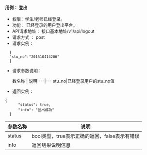 #### 用例： 登出
- 权限：学生/老师已经登录。
- 功能： 已经登录的用户登出平台。
- API请求地址： 接口基本地址/v1/api/logout
- 请求方式 ： post
- 请求实例：

```
  {   
  "stu_no":"201510414206"
  }

```
- 请求参数说明：

	数名称	| 说明
---|---
stu_no|已经登录用户的stu_no值

- 返回实例：
```
{         
      "status": true,
      "info": "登出成功"
  }
```


参数名称 | 说明
---|---
status | bool类型，true表示正确的返回，false表示有错误
info | 返回结果说明信息


